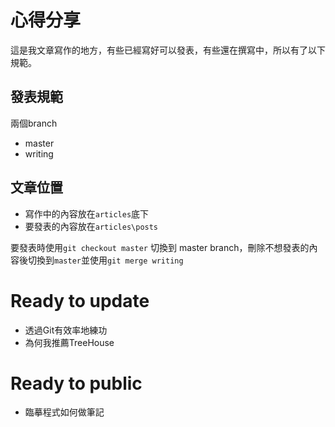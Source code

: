 # 心得分享

這是我文章寫作的地方，有些已經寫好可以發表，有些還在撰寫中，所以有了以下規範。

## 發表規範

兩個branch
- master
- writing

## 文章位置
- 寫作中的內容放在`articles`底下
- 要發表的內容放在`articles\posts`


要發表時使用`git checkout master` 切換到 master branch，刪除不想發表的內容後切換到`master`並使用`git merge writing`


# Ready to update
- 透過Git有效率地練功
- 為何我推薦TreeHouse

# Ready to public
- 臨摹程式如何做筆記

